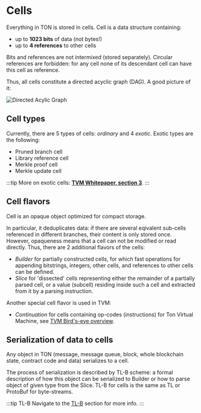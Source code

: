 # Cells

Everything in TON is stored in cells. Cell is a data structure containing:

- up to **1023 bits**  of data (not bytes!)
- up to **4 references** to other cells

Bits and references are not intermixed (stored separately). Circular references are forbidden: for any cell none of its descendant cell can have this cell as reference.

Thus, all cells constitute a directed acyclic graph (DAG). A good picture of it:

![Directed Acylic Graph](/img/docs/dag.png)

## Cell types

Currently, there are 5 types of cells: _ordinary_ and 4 _exotic_.
Exotic types are the following:
* Pruned branch cell
* Library reference cell
* Merkle proof cell
* Merkle update cell

:::tip
More on exotic cells: [**TVM Whitepaper, section 3**](https://ton.org/tvm.pdf).
:::

## Cell flavors

Cell is an opaque object optimized for compact storage.

In particular, it deduplicates data: if there are several eqivalent sub-cells referenced in different branches, their content is only stored once. However, opaqueness means that a cell can not be modified or read directly. Thus, there are 2 additional flavors of the cells:
* _Builder_ for partially constructed cells, for which fast operations for appending bitstrings, integers, other cells, and references to other cells can be defined.
* _Slice_ for 'dissected' cells representing either the remainder of a partially parsed cell, or a value (subcell) residing inside such a cell and extracted from it by a parsing instruction.

Another special cell flavor is used in TVM:

* _Continuation_  for cells containing op-codes (instructions) for Ton Virtual Machine, see [TVM Bird's-eye overview](/learn/tvm-instructions/tvm_overview).

## Serialization of data to cells

Any object in TON (message, message queue, block, whole blockchain state, contract code and data) serializes to a cell.

The process of serialization is described by TL-B scheme: a formal description of how this object can be serialized to Builder or how to parse object of given type from the Slice.
TL-B for cells is the same as TL or ProtoBuf for byte-streams.

:::tip TL-B
Navigate to the [TL-B](/learn/overviews/TL-B) section for more info.
:::